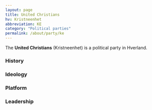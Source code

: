 ```yaml
---
layout: page
title: United Christians
hv: Kristneenhet
abbreviation: KE
category: "Political parties"
permalink: /about/party/ke
---
```


The **United Christians** (Kristneenhet) is a political party in Hverland.

### History

### Ideology

### Platform

### Leadership